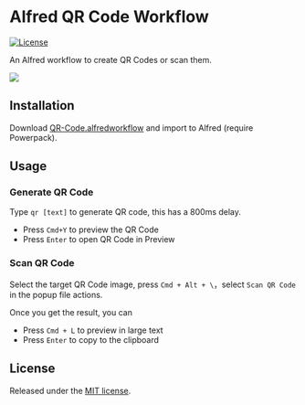# Alfred QR Code Workflow

[![License](http://img.shields.io/badge/license-MIT-blue.svg?style=flat-square)](http://mit-license.org/2016)

An Alfred workflow to create QR Codes or scan them.

![](./intro.gif)

## Installation

Download [QR-Code.alfredworkflow](https://github.com/fate-lovely/alfred-qrcode-workflow/raw/master/QR-Code.alfredworkflow) and import to Alfred (require Powerpack).

## Usage

### Generate QR Code

Type `qr [text]` to generate QR code, this has a 800ms delay.

- Press `Cmd+Y` to preview the QR Code
- Press `Enter` to open QR Code in Preview

### Scan QR Code

Select the target QR Code image, press `Cmd + Alt + \`，select `Scan QR Code` in the popup file actions.

Once you get the result, you can

- Press `Cmd + L` to preview in large text
- Press `Enter` to copy to the clipboard

## License

Released under the [MIT license](http://mit-license.org/2016).
